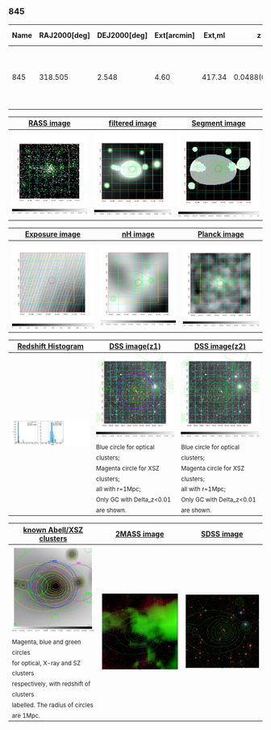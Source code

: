<div STYLE="page-break-after: always;"></div>

### 845

|Name|RAJ2000[deg]|DEJ2000[deg] |Ext[arcmin]| Ext,ml | z | z_src| C|GC(XSZ,Delta_z<0.01)| GC(OPT,Delta_z<0.01)|GC| R_sig[arcmin] | R500[arcmin] | R500[Mpc]| CRsig[c/s] | CR500[c/s] |L500[1E44 erg/s]|F500[1E-12 erg/s/cm^2]| M500[1E14 Msun]|Tx[keV]|Cnt_sig|Beta|Rc[arcmin]|Comment|Alias|
|---|---|---|---|---|---|------|---|--------|---------|----------|---|---|---|---|---|---|---|---|---|---|---|---|---|---|
|845| 318.505| 2.548| 4.60| 417.34| 0.0488(0.005)| z1, z_xsz| B| MCXC, PSZ2, Tar| N| C, F20, MCXC, N, PSZ2, SPI, Tar, W| 22.725| 15.356| 0.880| 0.726(0.064)| 0.689(0.061)| 0.688(0.033)| 12.246(0.590)| 2.03(0.05)| 3.37(0.05)| 384.9| 0.635(-0.030+0.036)| 4.843(-0.503+0.566)| -| k509|

|[RASS image](../image/845/845_img.pdf)|[filtered image](../image/845/845_fil.pdf)|[Segment image](../image/845/845_seg.pdf)|
|-------------------|--------------------|-------------------|
| <img src="../image/845/845_img.png" width="300">  | <img src="../image/845/845_fil.png" width="300">   | <img src="../image/845/845_seg.png" width="300">  |

|[Exposure image](../image/845/845_mex.pdf)| [nH image](../image/845/845_nh.pdf)| [Planck image](../image/845/845_p.pdf)|
|-------------------|--------------------|-------------------|
|<img src="../image/845/845_mex.png" width="300">   | <img src="../image/845/845_nh.png" width="300">    | <img src="../image/845/845_p.png" width="300"> |

|[Redshift Histogram](../image/845/845_zg.pdf) | [DSS image(z1)](../image/845/845_dss_z1.pdf)      |  [DSS image(z2)](../image/845/845_dss_z2.pdf)    |
|-------------------|--------------------|-------------------|
|<img src="../image/845/845_zg.png" width="300"> |<img src="../image/845/845_dss_z1.png" width="300"> <sub><br>Blue circle for optical clusters; <br>Magenta circle for XSZ clusters; <br>all with r=1Mpc; <br>Only GC with Delta_z<0.01 are shown. </sub>| <img src="../image/845/845_dss_z2.png" width="300"><sub><br>Blue circle for optical clusters; <br>Magenta circle for XSZ clusters; <br>all with r=1Mpc; <br>Only GC with Delta_z<0.01 are shown. </sub> |

|[known Abell/XSZ clusters](../image/845/845_gc.pdf) | [2MASS image](../image/845/845_2mass.pdf)      |[SDSS image](../image/845/845_sdss.pdf)   |
|-------------------|-------------------|-------------------|
|<img src=../image/845/845_gc.png width="300"> <br><sub>Magenta, blue and green circles <br>for optical, X-ray and SZ clusters <br>respectively, with redshift of clusters <br>labelled. The radius of circles <br>are 1Mpc.</sub>|<img src="../image/845/845_2mass.png" width="300">  | <img src="../image/845/845_sdss.png" width="300">  |




